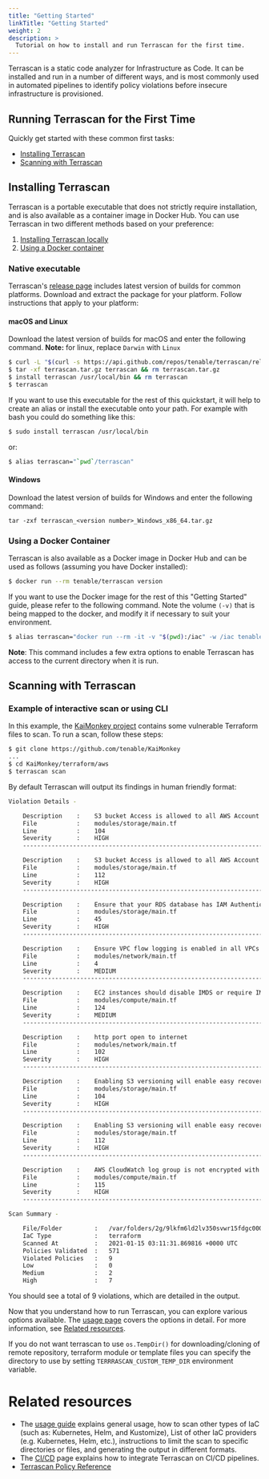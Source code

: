 ```yaml
---
title: "Getting Started"
linkTitle: "Getting Started"
weight: 2
description: >
  Tutorial on how to install and run Terrascan for the first time.
---
```


Terrascan is a static code analyzer for Infrastructure as Code. It can be installed and run in a number of different ways, and is most commonly used in automated pipelines to identify policy violations before insecure infrastructure is provisioned.

## Running Terrascan for the First Time

Quickly get started with these common first tasks:

- [Installing Terrascan](#installing-terrascan)
- [Scanning with Terrascan](#scanning-with-terrascan)

## Installing Terrascan
Terrascan is a portable executable that does not strictly require installation, and is also available as a container image in Docker Hub. You can use Terrascan in two different methods based on your preference:

1. [Installing Terrascan locally](#native-executable)
2. [Using a Docker container](#using-a-docker-container)

### Native executable
Terrascan's [release page](https://github.com/tenable/terrascan/releases) includes latest version of builds for common platforms.  Download and extract the package for your platform. Follow instructions that apply to your platform:

#### macOS and Linux
Download the latest version of builds for macOS and enter the following command.
**Note:** for linux, replace `Darwin` with `Linux`


``` Bash
$ curl -L "$(curl -s https://api.github.com/repos/tenable/terrascan/releases/latest | grep -o -E "https://.+?_Darwin_x86_64.tar.gz")" > terrascan.tar.gz
$ tar -xf terrascan.tar.gz terrascan && rm terrascan.tar.gz
$ install terrascan /usr/local/bin && rm terrascan
$ terrascan
```

If you want to use this executable for the rest of this quickstart, it will help to create an alias or install the executable onto your path. For example with bash you could do something like this:

``` Bash
$ sudo install terrascan /usr/local/bin
```

or:

``` Bash
$ alias terrascan="`pwd`/terrascan"
```
#### Windows

Download the latest version of builds for Windows and enter the following command:

```
tar -zxf terrascan_<version number>_Windows_x86_64.tar.gz
```

### Using a Docker Container
Terrascan is also available as a Docker image in Docker Hub and can be used as follows (assuming you have Docker installed):

``` Bash
$ docker run --rm tenable/terrascan version
```

If you want to use the Docker image for the rest of this "Getting Started" guide, please refer to the following command. Note the volume `(-v)` that is being mapped to the docker, and modify it if necessary to suit your environment.

``` Bash
$ alias terrascan="docker run --rm -it -v "$(pwd):/iac" -w /iac tenable/terrascan"
```

**Note**: This command includes a few extra options to enable Terrascan has access to the current directory when it is run.

## Scanning with Terrascan

### Example of interactive scan or using CLI


In this example, the [KaiMonkey project](https://github.com/tenable/KaiMonkey) contains some vulnerable Terraform files to scan. To run a scan, follow these steps:

``` Bash
$ git clone https://github.com/tenable/KaiMonkey
...
$ cd KaiMonkey/terraform/aws
$ terrascan scan
```

By default Terrascan will output its findings in human friendly format:

``` sh
Violation Details -

	Description    :	S3 bucket Access is allowed to all AWS Account Users.
	File           :	modules/storage/main.tf
	Line           :	104
	Severity       :	HIGH
	-----------------------------------------------------------------------

	Description    :	S3 bucket Access is allowed to all AWS Account Users.
	File           :	modules/storage/main.tf
	Line           :	112
	Severity       :	HIGH
	-----------------------------------------------------------------------

	Description    :	Ensure that your RDS database has IAM Authentication enabled.
	File           :	modules/storage/main.tf
	Line           :	45
	Severity       :	HIGH
	-----------------------------------------------------------------------

	Description    :	Ensure VPC flow logging is enabled in all VPCs
	File           :	modules/network/main.tf
	Line           :	4
	Severity       :	MEDIUM
	-----------------------------------------------------------------------

	Description    :	EC2 instances should disable IMDS or require IMDSv2
	File           :	modules/compute/main.tf
	Line           :	124
	Severity       :	MEDIUM
	-----------------------------------------------------------------------

	Description    :	http port open to internet
	File           :	modules/network/main.tf
	Line           :	102
	Severity       :	HIGH
	-----------------------------------------------------------------------

	Description    :	Enabling S3 versioning will enable easy recovery from both unintended user actions, like deletes and overwrites
	File           :	modules/storage/main.tf
	Line           :	104
	Severity       :	HIGH
	-----------------------------------------------------------------------

	Description    :	Enabling S3 versioning will enable easy recovery from both unintended user actions, like deletes and overwrites
	File           :	modules/storage/main.tf
	Line           :	112
	Severity       :	HIGH
	-----------------------------------------------------------------------

	Description    :	AWS CloudWatch log group is not encrypted with a KMS CMK
	File           :	modules/compute/main.tf
	Line           :	115
	Severity       :	HIGH
	-----------------------------------------------------------------------

Scan Summary -

	File/Folder         :	/var/folders/2g/9lkfm6ld2lv350svwr15fdgc0000gn/T/x9wqg4/terraform/aws
	IaC Type            :	terraform
	Scanned At          :	2021-01-15 03:11:31.869816 +0000 UTC
	Policies Validated  :	571
	Violated Policies   :	9
	Low                 :	0
	Medium              :	2
	High                :	7
```

You should see a total of 9 violations, which are detailed in the output.

Now that you understand how to run Terrascan, you can explore various options available. The [usage page](../usage/) covers the options in detail. For more information, see [Related resources](#related_resources).

If you do not want terrascan to use `os.TempDir()` for downloading/cloning of remote repository, terraform module or template files you can specify the directory to use by setting `TERRRASCAN_CUSTOM_TEMP_DIR` environment variable.

# Related resources

* The [usage guide](../usage/) explains general usage, how to scan other types of IaC (such as: Kubernetes, Helm, and Kustomize), List of other IaC providers (e.g. Kubernetes, Helm, etc.), instructions to limit the scan to specific directories or files, and generating the output in different formats.
* The [CI/CD](../integrations/) page explains how to integrate Terrascan on CI/CD pipelines.
* [Terrascan Policy Reference](../policies/)

